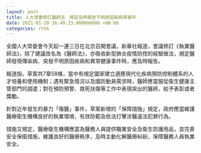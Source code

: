 ```yaml
---
layout: post
title: 人大常委修訂醫師法　規定及時報告不明原因疾病等事件
date: 2021-01-20 16:49:23.000000000 +08:00
categories: rthk
---
```


全國人大常委會今天起一連三日在北京召開會議，新華社報道，會議修訂《執業醫師法》，除了建議改名為《醫師法》，亦吸收新型肺炎疫情防控的經驗做法，規定醫師發現傳染病、突發不明原因疾病和異常健康事件時，應及時報告。

報道指，草案共7章58條，當中有規定國家建立適應現代化疾病預防控制體系的人才培養和使用機制；遇有緊急情況以及國防動員需求時，醫師應當服從衛生健康主管部門的調遣；對在預防預警、救死扶傷等工作中表現突出的醫師，給予表彰或者獎勵。

針對近年發生的暴力「傷醫」事件，草案新增的「保障措施」規定，政府應當維護醫療衛生機構良好的執業環境，有效防範及依法打擊涉醫違法犯罪行為。

措施又規定，醫療衛生機構應當為醫務人員提供職業安全及衛生防護用品，並完善安全保衛措施，維護良好的醫療秩序，及時主動化解醫療糾紛，保障醫務人員執業安全。
